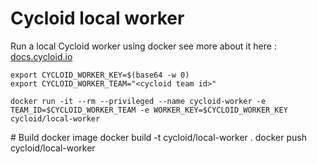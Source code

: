 # Cycloid local worker

Run a local Cycloid worker using docker see more about it here : [docs.cycloid.io](https://docs.cycloid.io/cycloid-worker-deployment.html)

```
export CYCLOID_WORKER_KEY=$(base64 -w 0)
export CYCLOID_WORKER_TEAM="<cycloid team id>"

docker run -it --rm --privileged --name cycloid-worker -e TEAM_ID=$CYCLOID_WORKER_TEAM -e WORKER_KEY=$CYCLOID_WORKER_KEY cycloid/local-worker
```

# Build docker image
docker build -t cycloid/local-worker .
docker push cycloid/local-worker
